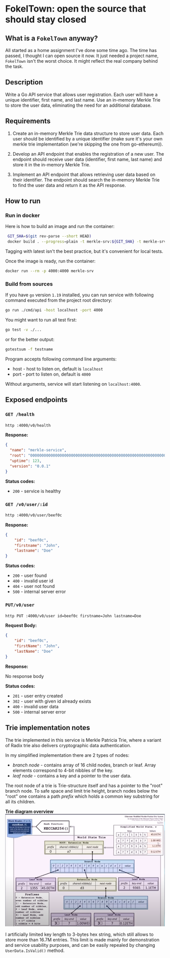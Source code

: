 # FokelTown: open the source that should stay closed


## What is a `FokelTown` anyway?

All started as a home assignment I've done some time ago. The time has passed, I thought I can open source it now.
It just needed a project name, `FokelTown` isn't the worst choice. It might reflect the real company behind the task.


## Description 

Write a Go API service that allows user registration. Each user will have a unique identifier, first name, and last name. Use an in-memory Merkle Trie to store the user data, eliminating the need for an additional database.


## Requirements

1. Create an in-memory Merkle Trie data structure to store user data. Each user should be identified by a unique identifier (make sure it's your own merkle trie implementation (we're skipping the one from go-ethereum)).

2. Develop an API endpoint that enables the registration of a new user. The endpoint should receive user data (identifier, first name, last name) and store it in the in-memory Merkle Trie.

3. Implement an API endpoint that allows retrieving user data based on their identifier. The endpoint should search the in-memory Merkle Trie to find the user data and return it as the API response.


## How to run

### Run in docker

Here is how to build an image and run the container:
```bash
 GIT_SHA=$(git rev-parse --short HEAD)
 docker build . --progress=plain -t merkle-srv:${GIT_SHA} -t merkle-srv:latest
```
Tagging with latest isn't the best practice, but it's convenient for local tests.

Once the image is ready, run the container:
```bash
docker run --rm -p 4000:4000 merkle-srv
```

### Build from sources

If you have `go` version `1.19` installed, you can run service with following command executed from the project root directory:

```bash
go run ./cmd/api -host localhost -port 4000
```

You might want to run all test first:

```bash
go test -v ./...
```
or for the better output:
```bash
gotestsum -f testname
```

Program accepts following command line arguments:
- host - host to listen on, default is `localhost`
- port - port to listen on, default is `4000`

Without arguments, service will start listening on `localhost:4000`.


## Exposed endpoints

### `GET /health`

```bash
http :4000/v0/health
```

**Response:**

```json
{
  "name": "merkle-service",
  "root": "0000000000000000000000000000000000000000000000000000000000000000",
  "uptime": 123,
  "version": "0.0.1"
}
```

**Status codes:**
- `200` - service is healthy

### `GET /v0/user/:id`

```bash
http :4000/v0/user/beef0c
```

**Response:**

```json
{
    "id": "beef0c",
    "firstname": "John",
    "lastname": "Doe"
}
```
**Status codes:**
- `200` - user found
- `400` - invalid user id
- `404` - user not found
- `500` - internal server error


### `PUT/v0/user`

```bash
http PUT :4000/v0/user id=beef0c firstname=John lastname=Doe
```

**Request Body:**

```json
{
    "id": "beef0c",
    "firstName": "John",
    "lastName": "Doe"
}
```
**Response:**

No response body


**Status codes:**
- `201` - user entry created
- `302` - user with given id already exists
- `400` - invalid user data
- `500` - internal server error

## Trie implementation notes

The trie implemented in this service is Merkle Patricia Trie, where a variant of Radix trie also delivers cryptographic data authentication.

In my simplified implementation there are 2 types of nodes:
- _branch node_ - contains array of 16 child nodes, branch or leaf. Array elements correspond to 4-bit nibbles of the key.
- _leaf node_ - contains a key and a pointer to the user data.

The root node of a trie is Trie-structure itself and has a pointer to the "root" branch node. To safe space and limit trie height, branch nodes below the "root" one contains a path _prefix_ which holds a common key substring for all its children. 

**Trie diagram overview**
![Ptricia trie example](patricia_trie.png "Source: https://www.youtube.com/watch?v=QlawpoK4g5A")


I artificially limited key length to 3-bytes hex string, which still allows to store more than 16.7M entries.  This limit is made mainly for demonstration and service usability purposes, and can be easily repealed by changing `UserData.IsValid()` method.
